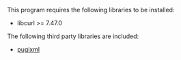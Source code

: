 This program requires the following libraries to be installed:
* libcurl >= 7.47.0

The following third party libraries are included:
* [pugixml](https://pugixml.org)

